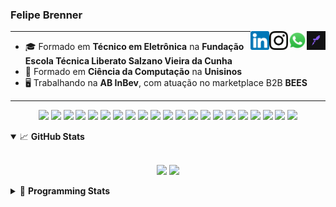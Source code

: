 <h3>Felipe Brenner</h3>

<a href="https://app.rocketseat.com.br/me/felipebrenner" target="_blank" rel="nofollow"><img align="right" width="30rem" src="./assets/rocketseat-black.png" alt="Rocketseat: @felipebrenner"/></a>
<a href="https://api.whatsapp.com/send?phone=5551995585968" target="_blank" rel="nofollow"><img align="right" width="30rem" src="./assets/whatsapp.png" alt="Whatsapp: +55 51995585968"/></a>
<a href="https://www.instagram.com/felipeobrenner/" target="_blank" rel="nofollow"><img align="right" width="30rem" src="./assets/instagram.png" alt="Instagram: @felipeobrenner"/></a>
<a href="https://www.linkedin.com/in/felipe-de-oliveira-brenner/" target="_blank" rel="nofollow"><img align="right" width="30rem" src="./assets/linkedin.png" alt="LinkedIn: @felipe-de-oliveira-brenner"/></a>

---

- 🎓 Formado em **Técnico em Eletrônica** na **Fundação Escola Técnica Liberato Salzano Vieira da Cunha**
- 📓 Formado em **Ciência da Computação** na **Unisinos**
- 🖥️ Trabalhando na **AB InBev**, com atuação no marketplace B2B **BEES**

---

<p align='center'>
  <img width="35rem" src="https://cdn.jsdelivr.net/gh/devicons/devicon/icons/react/react-original.svg" />
  <img width="35rem" src="https://cdn.jsdelivr.net/gh/devicons/devicon/icons/nextjs/nextjs-line.svg" />
  <img width="35rem" src="https://cdn.jsdelivr.net/gh/devicons/devicon/icons/javascript/javascript-plain.svg" />
  <img width="35rem" src="https://cdn.jsdelivr.net/gh/devicons/devicon/icons/typescript/typescript-plain.svg" />
  <img width="35rem" src="https://cdn.jsdelivr.net/gh/devicons/devicon/icons/jest/jest-plain.svg" />
  <img width="35rem" src="https://cdn.jsdelivr.net/gh/devicons/devicon/icons/redux/redux-original.svg" />
  <img width="35rem" src="https://cdn.jsdelivr.net/gh/devicons/devicon/icons/storybook/storybook-original.svg" />
  <img width="35rem" src="https://cdn.jsdelivr.net/gh/devicons/devicon/icons/sass/sass-original.svg" />
  <img width="35rem" src="https://cdn.jsdelivr.net/gh/devicons/devicon/icons/materialui/materialui-plain.svg" />
  <img width="35rem" src="https://cdn.jsdelivr.net/gh/devicons/devicon/icons/css3/css3-plain.svg" />
  <img width="35rem" src="https://cdn.jsdelivr.net/gh/devicons/devicon/icons/html5/html5-plain.svg" />
  <img width="35rem" src="https://cdn.jsdelivr.net/gh/devicons/devicon/icons/docker/docker-plain.svg" />
  <img width="35rem" src="https://cdn.jsdelivr.net/gh/devicons/devicon/icons/azure/azure-original.svg" />
  <img width="35rem" src="https://cdn.jsdelivr.net/gh/devicons/devicon/icons/vscode/vscode-original.svg" />
  <img width="35rem" src="https://cdn.jsdelivr.net/gh/devicons/devicon/icons/git/git-original.svg" />
  <img width="35rem" src="https://cdn.jsdelivr.net/gh/devicons/devicon/icons/yarn/yarn-original.svg" />
  <img width="35rem" src="https://cdn.jsdelivr.net/gh/devicons/devicon/icons/npm/npm-original-wordmark.svg" />
  <img width="35rem" src="https://cdn.jsdelivr.net/gh/devicons/devicon/icons/microsoftsqlserver/microsoftsqlserver-plain.svg" />
  <img width="35rem" src="https://cdn.jsdelivr.net/gh/devicons/devicon/icons/oracle/oracle-original.svg" />
  <img width="35rem" src="https://cdn.jsdelivr.net/gh/devicons/devicon/icons/linux/linux-plain.svg" />
  <img width="35rem" src="https://cdn.jsdelivr.net/gh/devicons/devicon/icons/ubuntu/ubuntu-plain.svg" />
</p>

<details open>
  <summary>📈 <b>GitHub Stats</b></summary>
  <br>
  <p align="center">
  <img src="https://github-readme-stats.vercel.app/api?username=felipebrenner&show_icons=true&theme=dark"/>
  <img src="https://github-readme-stats.vercel.app/api/top-langs/?username=felipebrenner&layout=compact&theme=dark">
  </p>

</details>

<details>
  <summary>🤖 <b>Programming Stats</b></summary>
  <br/>

  <!--START_SECTION:waka-->
![Code Time](http://img.shields.io/badge/Code%20Time-3%2C401%20hrs%2015%20mins-blue)

**🐱 My GitHub Data** 

> 📦 460.1 kB Used in GitHub's Storage 
 > 
> 🏆 1 Contributions in the Year 2025
 > 
> 🚫 Not Opted to Hire
 > 
> 📜 30 Public Repositories 
 > 
> 🔑 5 Private Repositories 
 > 
**I'm an Early 🐤** 

```text
🌞 Morning                154 commits         ███░░░░░░░░░░░░░░░░░░░░░░   13.36 % 
🌆 Daytime                428 commits         █████████░░░░░░░░░░░░░░░░   37.12 % 
🌃 Evening                538 commits         ████████████░░░░░░░░░░░░░   46.66 % 
🌙 Night                  33 commits          █░░░░░░░░░░░░░░░░░░░░░░░░   02.86 % 
```
📅 **I'm Most Productive on Monday** 

```text
Monday                   196 commits         ████░░░░░░░░░░░░░░░░░░░░░   17.00 % 
Tuesday                  175 commits         ████░░░░░░░░░░░░░░░░░░░░░   15.18 % 
Wednesday                165 commits         ████░░░░░░░░░░░░░░░░░░░░░   14.31 % 
Thursday                 152 commits         ███░░░░░░░░░░░░░░░░░░░░░░   13.18 % 
Friday                   131 commits         ███░░░░░░░░░░░░░░░░░░░░░░   11.36 % 
Saturday                 151 commits         ███░░░░░░░░░░░░░░░░░░░░░░   13.10 % 
Sunday                   183 commits         ████░░░░░░░░░░░░░░░░░░░░░   15.87 % 
```


📊 **This Week I Spent My Time On** 

```text
💬 Programming Languages: 
TypeScript               11 hrs 31 mins      ████████████████████░░░░░   81.83 % 
JSON                     2 hrs 12 mins       ████░░░░░░░░░░░░░░░░░░░░░   15.75 % 
JavaScript               10 mins             ░░░░░░░░░░░░░░░░░░░░░░░░░   01.29 % 
Bash                     3 mins              ░░░░░░░░░░░░░░░░░░░░░░░░░   00.46 % 
CSS                      3 mins              ░░░░░░░░░░░░░░░░░░░░░░░░░   00.44 % 

🔥 Editors: 
Windsurf                 11 hrs 49 mins      █████████████████████░░░░   84.00 % 
VS Code                  2 hrs 15 mins       ████░░░░░░░░░░░░░░░░░░░░░   16.00 % 

🐱‍💻 Projects: 
nfa-finances             10 hrs 5 mins       ██████████████████░░░░░░░   71.68 % 
web-link-order-tracking  1 hr                ██░░░░░░░░░░░░░░░░░░░░░░░   07.22 % 
nfa-components-react     35 mins             █░░░░░░░░░░░░░░░░░░░░░░░░   04.22 % 
nfa-render-react         33 mins             █░░░░░░░░░░░░░░░░░░░░░░░░   03.97 % 
nfa-algo-selling         32 mins             █░░░░░░░░░░░░░░░░░░░░░░░░   03.81 % 

💻 Operating System: 
Linux                    14 hrs 4 mins       █████████████████████████   100.00 % 
```

**I Mostly Code in TypeScript** 

```text
TypeScript               15 repos            ██████████░░░░░░░░░░░░░░░   40.54 % 
JavaScript               4 repos             ███░░░░░░░░░░░░░░░░░░░░░░   10.81 % 
Python                   3 repos             ██░░░░░░░░░░░░░░░░░░░░░░░   08.11 % 
C                        3 repos             ██░░░░░░░░░░░░░░░░░░░░░░░   08.11 % 
SystemVerilog            1 repo              █░░░░░░░░░░░░░░░░░░░░░░░░   02.70 % 
```




 Last Updated on 11/04/2025 03:03:43 UTC
<!--END_SECTION:waka-->
</details>
